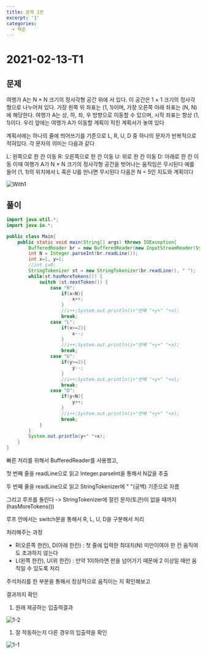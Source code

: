 ```yaml
---
title: 문제 1번
excerpt: '1'
categories:
  - 백준
---
```


# 2021-02-13-T1

## 문제

여행가 A는 N × N 크기의 정사각형 공간 위에 서 있다. 이 공간은 1 × 1 크기의 정사각형으로 나누어져 있다. 가장 왼쪽 위 좌표는 \(1, 1\)이며, 가장 오른쪽 아래 좌표는 \(N, N\)에 해당한다. 여행가 A는 상, 하, 좌, 우 방향으로 이동할 수 있으며, 시작 좌표는 항상 \(1, 1\)이다. 우리 앞에는 여행가 A가 이동할 계획이 적힌 계획서가 놓여 있다

계획서에는 하나의 줄에 띄어쓰기를 기준으로 L, R, U, D 중 하나의 문자가 반복적으로 적혀있다. 각 문자의 의미는 다음과 같다

L: 왼쪽으로 한 칸 이동 R: 오른쪽으로 한 칸 이동 U: 위로 한 칸 이동 D: 아래로 한 칸 이동 이때 여행가 A가 N × N 크기의 정사각형 공간을 벗어나는 움직임은 무시된다 예를 들어 \(1, 1\)의 위치에서 L 혹은 U를 만나면 무시된다 다음은 N = 5인 지도와 계획이다

![With1](https://user-images.githubusercontent.com/57998468/107729375-1603b200-6d34-11eb-97a9-81f7eddf7d87.png)

## 풀이

```java
import java.util.*;
import java.io.*;

public class Main{
    public static void main(String[] args) throws IOException{
        BufferedReader br = new BufferedReader(new InputStreamReader(System.in));
        int N = Integer.parseInt(br.readLine());
        int x=1, y=1;
        //int i=0;
        StringTokenizer st = new StringTokenizer(br.readLine(), " ");
        while(st.hasMoreTokens()) {
            switch (st.nextToken()) {
                case "R":
                    if(x<N){
                        x++;
                    }
                    //i++;System.out.println(i+"번째 "+y+" "+x);
                    break;
                case "L":
                    if(x>=2){
                        x--;
                    }
                    //i++;System.out.println(i+"번째 "+y+" "+x);
                    break;
                case "U":
                    if(y>=2){
                        y--;
                    }
                    //i++;System.out.println(i+"번째 "+y+" "+x);
                    break;
                case "D":
                    if(y<N){
                        y++;
                    }
                    //i++;System.out.println(i+"번째 "+y+" "+x);
                    break;
            }
        }
        System.out.println(y+" "+x);
    }
}
```

빠른 처리를 위해서 BufferedReader를 사용했고,

첫 번째 줄을 readLine으로 읽고 Integer.parseInt을 통해서 N값을 추출

두 번째 줄을 readLine으로 읽고 StringTokenizer에 " "\(공백\) 기준으로 자름

그리고 루프를 돌린다 -&gt; StringTokenizer에 잘린 문자\(토큰\)이 없을 때까지\(hasMoreTokens\(\)\)

루프 안에서는 switch문을 통해서 R, L, U, D을 구분해서 처리

처리해주는 과정

* R\(오른쪽 한칸\), D\(아래 한칸\) : 첫 줄에 입력한 최대치\(N\) 미만이여야 한 칸 움직여도 초과하지 않는다
* L\(왼쪽 한칸\), U\(위 한칸\) : 만약 1이하라면 판을 넘어가기 때문에 2 이상일 때만 움직일 수 있도록 처리

주석처리를 한 부분을 통해서 정상적으로 움직이는 지 확인해보고

결과까지 확인

1. 원래 제공하는 입출력결과

![1-2](https://user-images.githubusercontent.com/57998468/107851440-37a48c80-6e4d-11eb-9a83-b72dc0c63f03.png)

1. 잘 작동하는지 다른 경우의 입출력을 확인

![1-1](https://user-images.githubusercontent.com/57998468/107851429-2a879d80-6e4d-11eb-812c-26e586052b1f.png)

